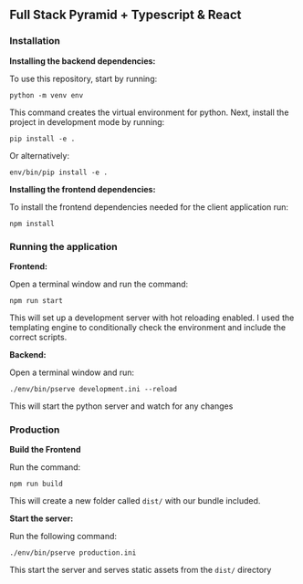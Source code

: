 ## Full Stack Pyramid + Typescript & React

### Installation

**Installing the backend dependencies:**

To use this repository, start by running:
```
python -m venv env
```
This command creates the virtual environment for python.
Next, install the project in development mode by running:
```
pip install -e .
```
Or alternatively:
```
env/bin/pip install -e .
```
**Installing the frontend dependencies:**

To install the frontend dependencies needed for the client application run:
```
npm install
```
### Running the application

**Frontend:**

Open a terminal window and run the command:
```
npm run start
```
This will set up a development server with hot reloading enabled. I used the templating engine to conditionally check the environment and include the correct scripts.

**Backend:**

Open a terminal window and run:
```
./env/bin/pserve development.ini --reload
```
This will start the python server and watch for any changes

### Production

**Build the Frontend**

Run the command:
```
npm run build
```
This will create a new folder called ```dist/``` with our bundle included.

**Start the server:**

Run the following command:
```
./env/bin/pserve production.ini
```
This start the server and serves static assets from the ```dist/``` directory
